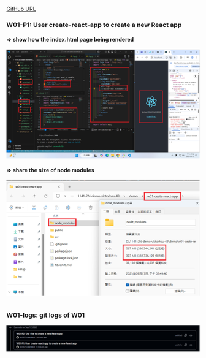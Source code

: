 [GitHub URL](https://github.com/vic0627/1141-2N-demo-victorhsu-43)

### W01-P1: User create-react-app to create a new React app

#### => show how the index.html page being rendered

![](w01-p1-1.png)

#### => share the size of node modules

![](w01-p1-2.png)

```

```

### W01-logs: git logs of W01

![](w01-logs.png)
